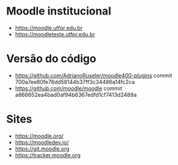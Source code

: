 # Moodle institucional
* https://moodle.utfpr.edu.br
* https://moodleteste.utfpr.edu.br

# Versão do código
* https://github.com/AdrianoRuseler/moodle400-plugins
commit 700a7ee80fe76dd58144b37ff3c34486a14fc2ca
* https://github.com/moodle/moodle
commit a866652ea4bad0af94b6367edfd1cf7413d2489a


# Sites
* https://moodle.org/
* https://moodledev.io/
* https://git.moodle.org
* https://tracker.moodle.org
